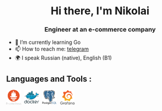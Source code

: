 <h1 align="center">Hi there, I'm Nikolai</a> 
<h3 align="center">Engineer at an e-commerce company</h3>

- 🌱 I’m currently learning Go
- 📫 How to reach me: [telegram](https://t.me/brazk_0)
- 🌍 I speak Russian (native), English (B1)




Languages and Tools :
-------------------------
<div>
  <img src="https://github.com/devicons/devicon/blob/master/icons/prometheus/prometheus-original-wordmark.svg" title="Prometheus" alt="Prometheus" width="40" height="40"/>&nbsp;
  <img src="https://github.com/devicons/devicon/blob/master/icons/docker/docker-original-wordmark.svg" title="Docker" alt="Docker" width="40" height="40"/>&nbsp;
  <img src="https://github.com/devicons/devicon/blob/master/icons/postgresql/postgresql-original-wordmark.svg" title="PostgreSQL" alt="PostgreSQL" width="40" height="40"/>&nbsp;
  <img src="https://github.com/devicons/devicon/blob/master/icons/grafana/grafana-original-wordmark.svg" title="Grafana" alt="Grafana" width="40" height="40"/>&nbsp;
</div>

